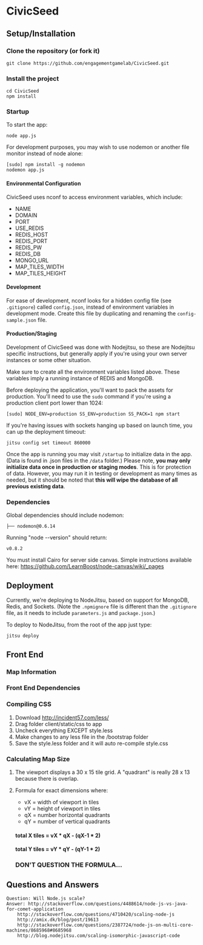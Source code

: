 # CivicSeed

## Setup/Installation

### Clone the repository (or fork it)

    git clone https://github.com/engagementgamelab/CivicSeed.git

### Install the project

    cd CivicSeed
    npm install

### Startup

To start the app:

    node app.js

For development purposes, you may wish to use nodemon or another file monitor instead of node alone:

    [sudo] npm install -g nodemon
    nodemon app.js

#### Environmental Configuration

CivicSeed uses nconf to access environment variables, which include:

 * NAME
 * DOMAIN
 * PORT
 * USE_REDIS
 * REDIS_HOST
 * REDIS_PORT
 * REDIS_PW
 * REDIS_DB
 * MONGO_URL
 * MAP_TILES_WIDTH
 * MAP_TILES_HEIGHT

#### Development

For ease of development, nconf looks for a hidden config file (see ```.gitignore```) called ```config.json```, instead of environment variables in development mode. Create this file by duplicating and renaming the ```config-sample.json``` file.

#### Production/Staging

Development of CivicSeed was done with Nodejitsu, so these are Nodejitsu specific instructions, but generally apply if you're using your own server instances or some other situation.

Make sure to create all the environment variables listed above. These variables imply a running instance of REDIS and MongoDB.

Before deploying the application, you'll want to pack the assets for production. You'll need to use the ```sudo``` command if you're using a production client port lower than 1024:

    [sudo] NODE_ENV=production SS_ENV=production SS_PACK=1 npm start

If you're having issues with sockets hanging up based on launch time, you can up the deployment timeout:

    jitsu config set timeout 860000



Once the app is running you may visit `/startup` to initialize data in the app. (Data is found in .json files in the `/data` folder.) Please note, **you may only initialize data once in production or staging modes**. This is for protection of data. However, you may run it in testing or development as many times as needed, but it should be noted that **this will wipe the database of all previous existing data**.

### Dependencies

Global dependencies should include nodemon:

    ├── nodemon@0.6.14 

Running "node --version" should return:

    v0.8.2

You must install Cairo for server side canvas. Simple instructions available here:
https://github.com/LearnBoost/node-canvas/wiki/_pages

## Deployment

Currently, we're deploying to NodeJitsu, based on support for MongoDB, Redis, and Sockets. (Note the ```.npmignore``` file is different than the ```.gitignore``` file, as it needs to include ```parameters.js``` and ```package.json```.)

To deploy to NodeJitsu, from the root of the app just type:

    jitsu deploy

## Front End

### Map Information

### Front End Dependencies

### Compiling CSS

1. Download http://incident57.com/less/
2. Drag folder client/static/css to app
3. Uncheck everything EXCEPT style.less
4. Make changes to any less file in the /bootstrap folder
5. Save the style.less folder and it will auto re-compile style.css

### Calculating Map Size

1. The viewport displays a 30 x 15 tile grid.  A "quadrant" is really 28 x 13 because there is overlap.  

2. Formula for exact dimensions where: 
    - vX = width of viewport in tiles
    - vY = height of viewport in tiles
    - qX = number horizontal quadrants
    - qY = number of vertical quadrants

    #### total X tiles = vX * qX - (qX-1 * 2)
    #### total Y tiles =  vY * qY - (qY-1 * 2)

    ### DON'T QUESTION THE FORMULA...

## Questions and Answers

    Question: Will Node.js scale?
    Answer: http://stackoverflow.com/questions/4488614/node-js-vs-java-for-comet-application
        http://stackoverflow.com/questions/4710420/scaling-node-js
        http://amix.dk/blog/post/19613
        http://stackoverflow.com/questions/2387724/node-js-on-multi-core-machines/8685968#8685968
        http://blog.nodejitsu.com/scaling-isomorphic-javascript-code